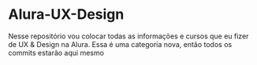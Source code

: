 # Alura-UX-Design
 Nesse repositório vou colocar todas as informações e cursos que eu fizer de UX & Design na Alura. Essa é uma categoria nova, então todos os commits estarão aqui mesmo
